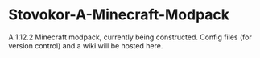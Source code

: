 # Stovokor-A-Minecraft-Modpack
A 1.12.2 Minecraft modpack, currently being constructed. Config files (for version control) and a wiki will be hosted here. 
